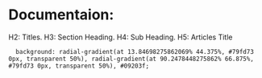 # Documentaion:

H2: Titles.
H3: Section Heading.
H4: Sub Heading.
H5: Articles Title

      background: radial-gradient(at 13.84698275862069% 44.375%, #79fd73 0px, transparent 50%), radial-gradient(at 90.2478448275862% 66.875%, #79fd73 0px, transparent 50%), #09203f;
